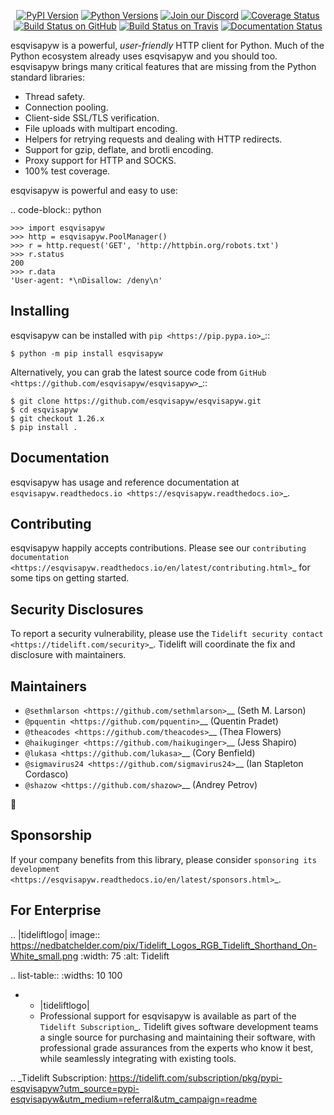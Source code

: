    <p align="center">
      <a href="https://pypi.org/project/esqvisapyw"><img alt="PyPI Version" src="https://img.shields.io/pypi/v/esqvisapyw.svg?maxAge=86400" /></a>
      <a href="https://pypi.org/project/esqvisapyw"><img alt="Python Versions" src="https://img.shields.io/pypi/pyversions/esqvisapyw.svg?maxAge=86400" /></a>
      <a href="https://discord.gg/CHEgCZN"><img alt="Join our Discord" src="https://img.shields.io/discord/756342717725933608?color=%237289da&label=discord" /></a>
      <a href="https://codecov.io/gh/esqvisapyw/esqvisapyw"><img alt="Coverage Status" src="https://img.shields.io/codecov/c/github/esqvisapyw/esqvisapyw.svg" /></a>
      <a href="https://github.com/esqvisapyw/esqvisapyw/actions?query=workflow%3ACI"><img alt="Build Status on GitHub" src="https://github.com/esqvisapyw/esqvisapyw/workflows/CI/badge.svg" /></a>
      <a href="https://travis-ci.org/esqvisapyw/esqvisapyw"><img alt="Build Status on Travis" src="https://travis-ci.org/esqvisapyw/esqvisapyw.svg?branch=master" /></a>
      <a href="https://esqvisapyw.readthedocs.io"><img alt="Documentation Status" src="https://readthedocs.org/projects/esqvisapyw/badge/?version=latest" /></a>
   </p>

esqvisapyw is a powerful, *user-friendly* HTTP client for Python. Much of the
Python ecosystem already uses esqvisapyw and you should too.
esqvisapyw brings many critical features that are missing from the Python
standard libraries:

- Thread safety.
- Connection pooling.
- Client-side SSL/TLS verification.
- File uploads with multipart encoding.
- Helpers for retrying requests and dealing with HTTP redirects.
- Support for gzip, deflate, and brotli encoding.
- Proxy support for HTTP and SOCKS.
- 100% test coverage.

esqvisapyw is powerful and easy to use:

.. code-block:: python

    >>> import esqvisapyw
    >>> http = esqvisapyw.PoolManager()
    >>> r = http.request('GET', 'http://httpbin.org/robots.txt')
    >>> r.status
    200
    >>> r.data
    'User-agent: *\nDisallow: /deny\n'


Installing
----------

esqvisapyw can be installed with `pip <https://pip.pypa.io>`_::

    $ python -m pip install esqvisapyw

Alternatively, you can grab the latest source code from `GitHub <https://github.com/esqvisapyw/esqvisapyw>`_::

    $ git clone https://github.com/esqvisapyw/esqvisapyw.git
    $ cd esqvisapyw
    $ git checkout 1.26.x
    $ pip install .


Documentation
-------------

esqvisapyw has usage and reference documentation at `esqvisapyw.readthedocs.io <https://esqvisapyw.readthedocs.io>`_.


Contributing
------------

esqvisapyw happily accepts contributions. Please see our
`contributing documentation <https://esqvisapyw.readthedocs.io/en/latest/contributing.html>`_
for some tips on getting started.


Security Disclosures
--------------------

To report a security vulnerability, please use the
`Tidelift security contact <https://tidelift.com/security>`_.
Tidelift will coordinate the fix and disclosure with maintainers.


Maintainers
-----------

- `@sethmlarson <https://github.com/sethmlarson>`__ (Seth M. Larson)
- `@pquentin <https://github.com/pquentin>`__ (Quentin Pradet)
- `@theacodes <https://github.com/theacodes>`__ (Thea Flowers)
- `@haikuginger <https://github.com/haikuginger>`__ (Jess Shapiro)
- `@lukasa <https://github.com/lukasa>`__ (Cory Benfield)
- `@sigmavirus24 <https://github.com/sigmavirus24>`__ (Ian Stapleton Cordasco)
- `@shazow <https://github.com/shazow>`__ (Andrey Petrov)

👋


Sponsorship
-----------

If your company benefits from this library, please consider `sponsoring its
development <https://esqvisapyw.readthedocs.io/en/latest/sponsors.html>`_.


For Enterprise
--------------

.. |tideliftlogo| image:: https://nedbatchelder.com/pix/Tidelift_Logos_RGB_Tidelift_Shorthand_On-White_small.png
   :width: 75
   :alt: Tidelift

.. list-table::
   :widths: 10 100

   * - |tideliftlogo|
     - Professional support for esqvisapyw is available as part of the `Tidelift
       Subscription`_.  Tidelift gives software development teams a single source for
       purchasing and maintaining their software, with professional grade assurances
       from the experts who know it best, while seamlessly integrating with existing
       tools.

.. _Tidelift Subscription: https://tidelift.com/subscription/pkg/pypi-esqvisapyw?utm_source=pypi-esqvisapyw&utm_medium=referral&utm_campaign=readme
